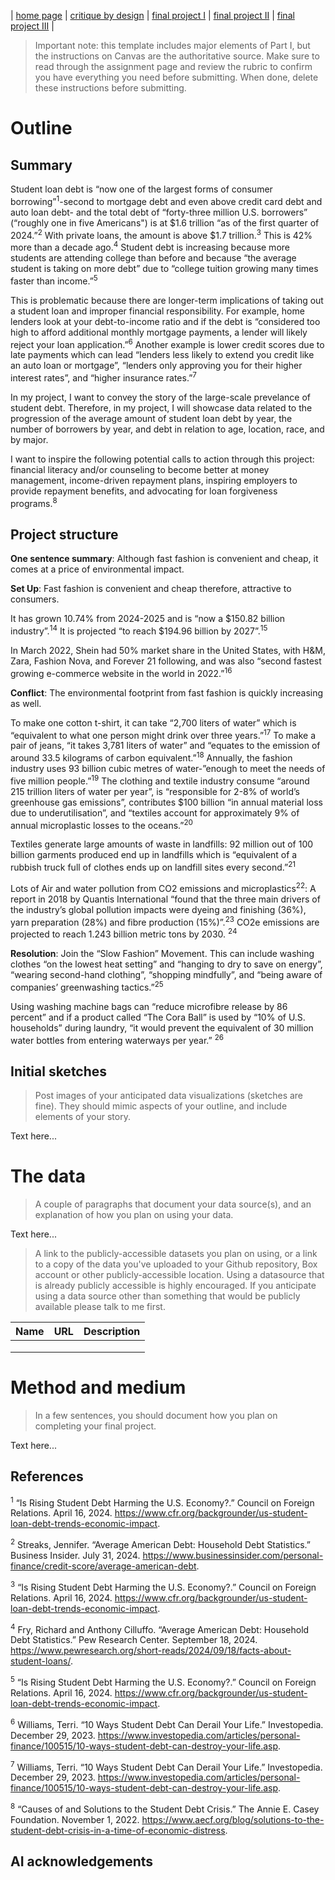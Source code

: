 | [home page](https://cmustudent.github.io/tswd-portfolio-templates/) | [critique by design](critique-by-design) | [final project I](final-project-part-one) | [final project II](final-project-part-two) | [final project III](final-project-part-three) |


> Important note: this template includes major elements of Part I, but the instructions on Canvas are the authoritative source.  Make sure to read through the assignment page and review the rubric to confirm you have everything you need before submitting.  When done, delete these instructions before submitting.

# Outline
## Summary

Student loan debt is “now one of the largest forms of consumer borrowing”<sup>1</sup>-second to mortgage debt and even above credit card debt and auto loan debt- and the total debt of “forty-three million U.S. borrowers” (“roughly one in five Americans") is at $1.6 trillion “as of the first quarter of 2024.”<sup>2</sup> With private loans, the amount is above $1.7 trillion.<sup>3</sup> This is 42% more than a decade ago.<sup>4</sup> Student debt is increasing because more students are attending college than before and because “the average student is taking on more debt” due to “college tuition growing many times faster than income.”<sup>5</sup> 

This is problematic because there are longer-term implications of taking out a student loan and improper financial responsibility. For example, home lenders look at your debt-to-income ratio and if the debt is “considered too high to afford additional monthly mortgage payments, a lender will likely reject your loan application.”<sup>6</sup> Another example is lower credit scores due to late payments which can lead “lenders less likely to extend you credit like an auto loan or mortgage”, “lenders only approving you for their higher interest rates”, and “higher insurance rates.”<sup>7</sup> 
 
In my project, I want to convey the story of the large-scale prevelance of student debt. Therefore, in my project, I will showcase data related to the progression of the average amount of student loan debt by year, the number of borrowers by year, and  debt in relation to age, location, race, and by major. 
 
I want to inspire the following potential calls to action through this project: financial literacy and/or counseling to become better at money management, income-driven repayment plans, inspiring employers to provide repayment benefits, and advocating for loan forgiveness programs.<sup>8</sup> 

## Project structure

**One sentence summary**: Although fast fashion is convenient and cheap, it comes at a price of environmental impact. 

**Set Up**: Fast fashion is convenient and cheap therefore, attractive to consumers.

It has grown 10.74% from 2024-2025 and is “now a $150.82 billion industry”.<sup>14</sup> It is projected “to reach $194.96 billion by 2027”.<sup>15</sup>  

In March 2022, Shein had 50% market share in the United States, with H&M, Zara, Fashion Nova, and Forever 21 following, and was also “second fastest growing e-commerce website in the world in 2022.”<sup>16</sup>  
 
**Conflict**: The environmental footprint from fast fashion is quickly increasing as well. 

To make one cotton t-shirt, it can take “2,700 liters of water” which is “equivalent to what one person might drink over three years.”<sup>17</sup>  To make a pair of jeans, “it takes 3,781 liters of water” and “equates to the emission of around 33.5 kilograms of carbon equivalent.”<sup>18</sup>  Annually, the fashion industry uses 93 billion cubic metres of water-”enough to meet the needs of five million people.”<sup>19</sup>  The clothing and textile industry consume “around 215 trillion liters of water per year”, is “responsible for 2-8% of world’s greenhouse gas emissions”, contributes $100 billion “in annual material loss due to underutilisation”, and “textiles account for approximately 9% of annual microplastic losses to the oceans.”<sup>20</sup> 

Textiles generate large amounts of waste in landfills:
92 million out of 100 billion garments produced end up in landfills which is “equivalent of a rubbish truck full of clothes ends up on landfill sites every second.”<sup>21</sup>

Lots of Air and water pollution from CO2 emissions and microplastics<sup>22</sup>:
A report in 2018 by Quantis International “found that the three main drivers of the industry’s global pollution impacts were dyeing and finishing (36%), yarn preparation (28%) and fibre production (15%)”.<sup>23</sup>
CO2e emissions are projected to reach 1.243 billion metric tons by 2030. <sup>24</sup>

**Resolution**: Join the “Slow Fashion” Movement. This can include washing clothes “on the lowest heat setting” and “hanging to dry to save on energy”, “wearing second-hand clothing”, “shopping mindfully”, and “being aware of companies’ greenwashing tactics.”<sup>25</sup> 

Using washing machine bags can “reduce microfibre release by 86 percent” and if a product called “The Cora Ball” is used by “10% of U.S. households” during laundry, “it would prevent the equivalent of 30 million water bottles from entering waterways per year.” <sup>26</sup> 

## Initial sketches
> Post images of your anticipated data visualizations (sketches are fine). They should mimic aspects of your outline, and include elements of your story.  

Text here...

# The data
> A couple of paragraphs that document your data source(s), and an explanation of how you plan on using your data. 

Text here...

> A link to the publicly-accessible datasets you plan on using, or a link to a copy of the data you've uploaded to your Github repository, Box account or other publicly-accessible location. Using a datasource that is already publicly accessible is highly encouraged.  If you anticipate using a data source other than something that would be publicly available please talk to me first. 

| Name | URL | Description |
|------|-----|-------------|
|      |     |             |
|      |     |             |
|      |     |             |

# Method and medium
> In a few sentences, you should document how you plan on completing your final project. 

Text here...

## References

<sup>1</sup> “Is Rising Student Debt Harming the U.S. Economy?.” Council on Foreign Relations. April 16, 2024. https://www.cfr.org/backgrounder/us-student-loan-debt-trends-economic-impact.

<sup>2</sup> Streaks, Jennifer. “Average American Debt: Household Debt Statistics.” Business Insider. July 31, 2024. https://www.businessinsider.com/personal-finance/credit-score/average-american-debt.

<sup>3</sup>  “Is Rising Student Debt Harming the U.S. Economy?.” Council on Foreign Relations. April 16, 2024. https://www.cfr.org/backgrounder/us-student-loan-debt-trends-economic-impact.

<sup>4</sup> Fry, Richard and Anthony Cilluffo. “Average American Debt: Household Debt Statistics.” Pew Research Center. September 18, 2024. https://www.pewresearch.org/short-reads/2024/09/18/facts-about-student-loans/.

<sup>5</sup>  “Is Rising Student Debt Harming the U.S. Economy?.” Council on Foreign Relations. April 16, 2024. https://www.cfr.org/backgrounder/us-student-loan-debt-trends-economic-impact.

<sup>6</sup>  Williams, Terri. “10 Ways Student Debt Can Derail Your Life.” Investopedia. December 29, 2023. https://www.investopedia.com/articles/personal-finance/100515/10-ways-student-debt-can-destroy-your-life.asp.

<sup>7</sup> Williams, Terri. “10 Ways Student Debt Can Derail Your Life.” Investopedia. December 29, 2023. https://www.investopedia.com/articles/personal-finance/100515/10-ways-student-debt-can-destroy-your-life.asp.

<sup>8</sup>  “Causes of and Solutions to the Student Debt Crisis.” The Annie E. Casey Foundation. November 1, 2022. https://www.aecf.org/blog/solutions-to-the-student-debt-crisis-in-a-time-of-economic-distress. 


## AI acknowledgements

